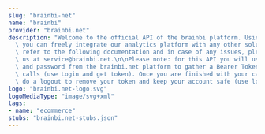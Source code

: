 ```yaml
---
slug: "brainbi-net"
name: "brainbi"
provider: "brainbi.net"
description: "Welcome to the official API of the brainbi platform. Using this API\
  \ you can freely integrate our analytics platform with any other solution. \nPlease\
  \ refer to the following documentation and in case of any issues, please contact\
  \ us at service@brainbi.net.\n\nPlease note: for this API you will use your email\
  \ and password from the brainbi.net platform to gather a Bearer Token for any API\
  \ calls (use Login and get token). Once you are finished with your calls, please\
  \ do a logout to remove your token and keep your account safe (use logout)."
logo: "brainbi.net-logo.svg"
logoMediaType: "image/svg+xml"
tags:
- name: "ecommerce"
stubs: "brainbi.net-stubs.json"
---
```

